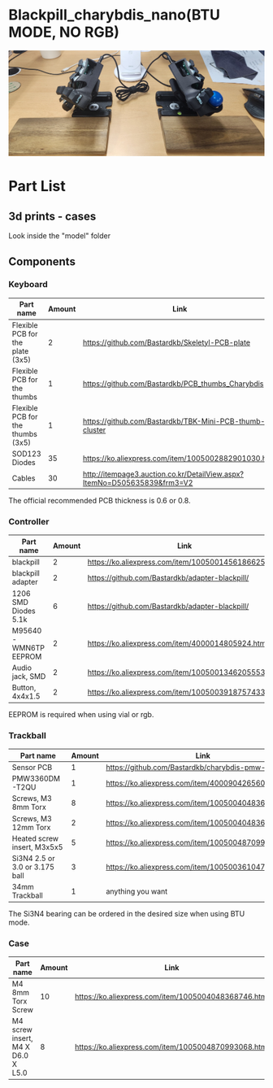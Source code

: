 # Blackpill_charybdis_nano(BTU MODE, NO RGB)
![Blackpill_charybdis_nano](assets/Blackpill_charybdis_nano.jpg)

# Part List
## 3d prints - cases
Look inside the "model" folder

## Components
### Keyboard
| Part name                         |  Amount  | Link                                                                                       |
| --------------------------------- | -------- | ------------------------------------------------------------------------------------------ |
| Flexible PCB for the plate (3x5)  | 2        | https://github.com/Bastardkb/Skeletyl-PCB-plate                                            |
| Flexible PCB for the thumbs       | 1        | https://github.com/Bastardkb/PCB_thumbs_Charybdis                                          |
| Flexible PCB for the thumbs (3x5) | 1        | https://github.com/Bastardkb/TBK-Mini-PCB-thumb-cluster                                    |
| SOD123 Diodes                     | 35       | https://ko.aliexpress.com/item/1005002882901030.html                                       |
| Cables                            | 30       | http://itempage3.auction.co.kr/DetailView.aspx?ItemNo=D505635839&frm3=V2                   |

The official recommended PCB thickness is 0.6 or 0.8.

### Controller
| Part name                         |  Amount  | Link                                                                                       |
| --------------------------------- | -------- | ------------------------------------------------------------------------------------------ |
| blackpill                         | 2        | https://ko.aliexpress.com/item/1005001456186625.html                                       |
| blackpill adapter                 | 2        | https://github.com/Bastardkb/adapter-blackpill/                                            |
| 1206 SMD Diodes 5.1k              | 6        | https://github.com/Bastardkb/adapter-blackpill/                                            |
| M95640-WMN6TP EEPROM              | 2        | https://ko.aliexpress.com/item/4000014805924.html                                          |
| Audio jack, SMD                   | 2        | https://ko.aliexpress.com/item/1005001346205553.html                                       |
| Button, 4x4x1.5                   | 2        | https://ko.aliexpress.com/item/1005003918757433.html                                       |

EEPROM is required when using vial or rgb.

### Trackball
| Part name                         |  Amount  | Link                                                                                       |
| --------------------------------- | -------- | ------------------------------------------------------------------------------------------ |
| Sensor PCB                        | 1        | https://github.com/Bastardkb/charybdis-pmw-sensor                                          |
| PMW3360DM-T2QU                    | 1        | https://ko.aliexpress.com/item/4000904265601.html                                          |
| Screws, M3 8mm Torx               | 8        | https://ko.aliexpress.com/item/1005004048368746.html                                       |
| Screws, M3 12mm Torx              | 2        | https://ko.aliexpress.com/item/1005004048368746.html                                       |
| Heated screw insert, M3x5x5       | 5        | https://ko.aliexpress.com/item/1005004870993068.html                                       |
| Si3N4 2.5 or 3.0 or 3.175 ball    | 3        | https://ko.aliexpress.com/item/1005003610474605.html                                       |
| 34mm Trackball                    | 1        | anything you want                                                                          |

The Si3N4 bearing can be ordered in the desired size when using BTU mode.

### Case
| Part name                         |  Amount  | Link                                                                                       |
| --------------------------------- | -------- | ------------------------------------------------------------------------------------------ |
| M4 8mm Torx Screw                 | 10       | https://ko.aliexpress.com/item/1005004048368746.html                                       |
| M4 screw insert, M4 X D6.0 X L5.0 | 8        | https://ko.aliexpress.com/item/1005004870993068.html                                       |
